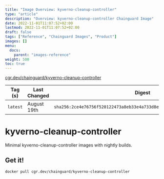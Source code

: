 ```yaml
---
title: "Image Overview: kyverno-cleanup-controller"
type: "article"
description: "Overview: kyverno-cleanup-controller Chainguard Image"
date: 2022-11-01T11:07:52+02:00
lastmod: 2022-11-01T11:07:52+02:00
draft: false
tags: ["Reference", "Chainguard Images", "Product"]
images: []
menu:
  docs:
    parent: "images-reference"
weight: 500
toc: true
---
```


[cgr.dev/chainguard/kyverno-cleanup-controller](https://github.com/chainguard-images/images/tree/main/images/kyverno-cleanup-controller)

| Tag (s)   | Last Changed | Digest                                                                    |
|-----------|--------------|---------------------------------------------------------------------------|
|  `latest` | August 19th  | `sha256:2ce4e76756f520122473a8eb33e4a733d8e383afb79e2044e8d1bb967f7c1a5b` |

# kyverno-cleanup-controller

Minimal kyverno-cleanup-controller images with nightly builds.

## Get it!

```shell
docker pull cgr.dev/chainguard/kyverno-cleanup-controller
```
